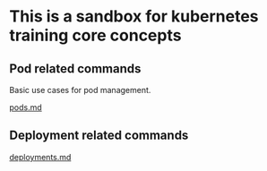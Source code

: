# This is a sandbox for kubernetes training core concepts

## Pod related commands

Basic use cases for pod management.

[pods.md](./pods.md)

## Deployment related commands

[deployments.md](./deployments.md)